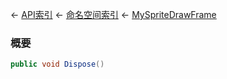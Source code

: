 ← [API索引](Api-Index) ← [命名空间索引](Namespace-Index) ← [MySpriteDrawFrame](VRage.Game.GUI.TextPanel.MySpriteDrawFrame)

### 概要

```csharp
public void Dispose()
```

